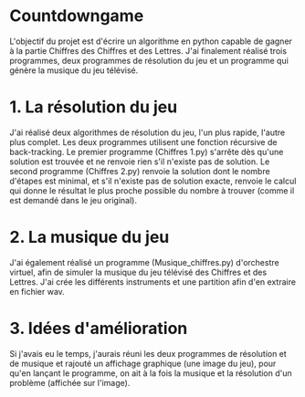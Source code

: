 # Countdowngame

L'objectif du projet est d'écrire un algorithme en python capable de gagner à la partie Chiffres des Chiffres et des Lettres. 
J'ai finalement réalisé trois programmes, deux programmes de résolution du jeu et un programme qui génère la musique du jeu télévisé. 

# 1. La résolution du jeu 

J'ai réalisé deux algorithmes de résolution du jeu, l'un plus rapide, l'autre plus complet. 
Les deux programmes utilisent une fonction récursive de back-tracking. 
Le premier programme (Chiffres 1.py) s'arrête dès qu'une solution est trouvée et ne renvoie rien s'il n'existe pas de solution. 
Le second programme (Chiffres 2.py) renvoie la solution dont le nombre d'étapes est minimal, et s'il n'existe pas de solution exacte, 
renvoie le calcul qui donne le résultat le plus proche possible du nombre à trouver
(comme il est demandé dans le jeu original). 

# 2. La musique du jeu 

J'ai également réalisé un programme (Musique_chiffres.py) d'orchestre virtuel, afin de simuler la musique du jeu télévisé des Chiffres et des Lettres.
J'ai crée les différents instruments et une partition afin d'en extraire en fichier wav. 

# 3. Idées d'amélioration

Si j'avais eu le temps, j'aurais réuni les deux programmes de résolution et de musique et rajouté un affichage graphique (une image du jeu), pour qu'en lançant le programme, on ait à la fois la musique et la résolution d'un problème (affichée sur l'image).
